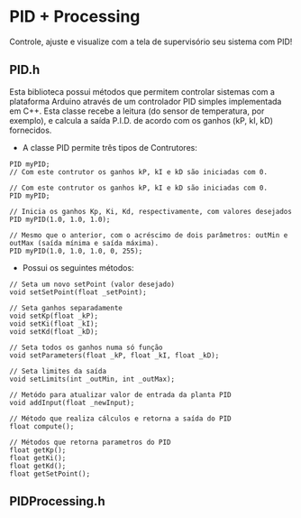 # PID + Processing

Controle, ajuste e visualize com a tela de supervisório seu sistema com PID!

## PID.h

Esta biblioteca possui métodos que permitem controlar sistemas com a plataforma Arduino através
de um controlador PID simples implementada em C++.
Esta classe recebe a leitura (do sensor de temperatura, por exemplo), e calcula a saída P.I.D. de 
acordo com os ganhos (kP, kI, kD) fornecidos.

- A classe PID permite três tipos de Contrutores:

```
PID myPID; 
// Com este contrutor os ganhos kP, kI e kD são iniciadas com 0.
```

```
// Com este contrutor os ganhos kP, kI e kD são iniciadas com 0.
PID myPID; 
```

```
// Inicia os ganhos Kp, Ki, Kd, respectivamente, com valores desejados
PID myPID(1.0, 1.0, 1.0);
```

```
// Mesmo que o anterior, com o acréscimo de dois parâmetros: outMin e outMax (saída mínima e saída máxima).
PID myPID(1.0, 1.0, 1.0, 0, 255); 
```

- Possui os seguintes métodos:

```
// Seta um novo setPoint (valor desejado)
void setSetPoint(float _setPoint);
```

```
// Seta ganhos separadamente
void setKp(float _kP);
void setKi(float _kI);
void setKd(float _kD);  
```

```
// Seta todos os ganhos numa só função
void setParameters(float _kP, float _kI, float _kD);
```

```
// Seta limites da saída
void setLimits(int _outMin, int _outMax);
```

```
// Metódo para atualizar valor de entrada da planta PID
void addInput(float _newInput);
```

```
// Método que realiza cálculos e retorna a saída do PID
float compute();
```

```
// Métodos que retorna parametros do PID
float getKp();
float getKi();
float getKd();
float getSetPoint();
```

## PIDProcessing.h
